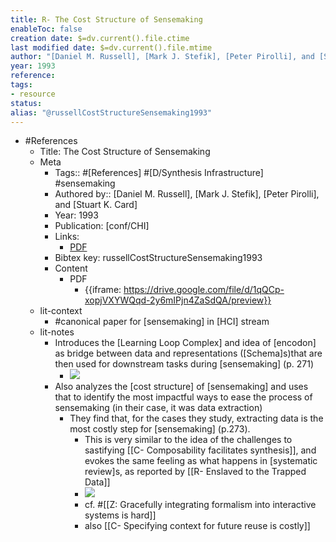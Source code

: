 ```yaml
---
title: R- The Cost Structure of Sensemaking
enableToc: false
creation date: $=dv.current().file.ctime
last modified date: $=dv.current().file.mtime
author: "[Daniel M. Russell], [Mark J. Stefik], [Peter Pirolli], and [Stuart K. Card]"
year: 1993
reference: 
tags:
- resource
status: 
alias: "@russellCostStructureSensemaking1993"
---
```


- #References
    - Title: The Cost Structure of Sensemaking
    - Meta
        - Tags:: #[References] #[D/Synthesis Infrastructure] #sensemaking
        - Authored by:: [Daniel M. Russell], [Mark J. Stefik], [Peter Pirolli], and [Stuart K. Card]
        - Year: 1993
        - Publication: [conf/CHI]
        - Links:
            - [PDF](https://drive.google.com/file/d/131ppP9hcxLxLy3ZC0cPfKa_XqzpSWQlg/view)
        - Bibtex key: russellCostStructureSensemaking1993
        - Content
            - PDF
                - {{iframe: https://drive.google.com/file/d/1qQCp-xopjVXYWQqd-2y6mIPjn4ZaSdQA/preview}}
    - lit-context
        - #canonical paper for [sensemaking] in [HCI] stream
    - lit-notes
        - Introduces the [Learning Loop Complex] and idea of [encodon] as bridge between data and representations ([Schema]s)that are then used for downstream tasks during [sensemaking] (p. 271)
            - ![](https://firebasestorage.googleapis.com/v0/b/firescript-577a2.appspot.com/o/imgs%2Fapp%2Fmegacoglab%2FLdc6dvd3SX?alt=media&token=daba4a52-0c6f-4ab8-b781-ede3d49e4558)
        - Also analyzes the [cost structure] of [sensemaking] and uses that to identify the most impactful ways to ease the process of sensemaking (in their case, it was data extraction)
            - They find that, for the cases they study, extracting data is the most costly step for [sensemaking] (p.273). 
                - This is very similar to the idea of the challenges to sastifying [[C- Composability facilitates synthesis]], and evokes the same feeling as what happens in [systematic review]s, as reported by [[R- Enslaved to the Trapped Data]]
                - ![](https://firebasestorage.googleapis.com/v0/b/firescript-577a2.appspot.com/o/imgs%2Fapp%2Fmegacoglab%2FEn4rDIQNGn.png?alt=media&token=d5e18cdb-710c-490d-8138-7b086de05026)
                - cf. #[[Z: Gracefully integrating formalism into interactive systems is hard]]
                - also [[C- Specifying context for future reuse is costly]]